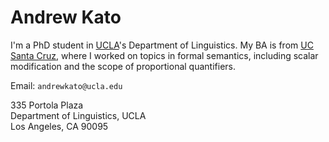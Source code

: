 # Andrew Kato

I'm a PhD student in [UCLA](https://linguistics.ucla.edu/about/)'s Department of Linguistics. My BA is from [UC Santa Cruz](https://linguistics.ucsc.edu), where I worked on topics in formal semantics, including scalar modification and the scope of proportional quantifiers.

Email: `andrewkato@ucla.edu`

335 Portola Plaza  
Department of Linguistics, UCLA   
Los Angeles, CA 90095  
